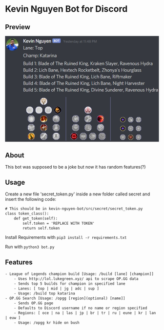 # Kevin Nguyen Bot for Discord

## Preview ##
![Preview Image 1](https://raw.githubusercontent.com/mattlau1/Kevin-Nguyen-Bot/master/preview/Preview.jpg)

## About ##
This bot was supposed to be a joke but now it has random features(?)

## Usage ##
Create a new file 'secret_token.py' inside a new folder called secret and insert the following code:
```
# This should be in kevin-nguyen-bot/src/secret/secret_token.py
class token_class():
    def get_token(self):
        self.token = 'REPLACE WITH TOKEN'
        return self.token
```

Install Requirements with ``` pip3 install -r requirements.txt ```

Run with ``` python3 bot.py ```


## Features ##
    - League of Legends champion build [Usage: /build [lane] [champion]]
        - Uses http://lol.lukegreen.xyz/ api to scrape OP.GG data
        - Sends top 5 builds for champion in specified lane
        - Lanes: [ top | mid | jg | adc | sup ]
        - Usage: /build top katarina
    - OP.GG Search [Usage: /opgg [region](optional) [name]]
        - Sends OP.GG page
        - Defaults to Discord username if no name or region specified
        - Regions: [ oce | na | las | jp | br | tr | ru | eune | kr | lan | euw ]
        - Usage: /opgg kr hide on bush
